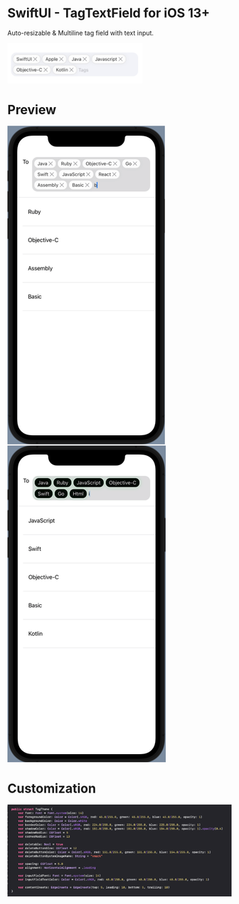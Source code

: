 # SwiftUI - TagTextField for iOS 13+
Auto-resizable & Multiline tag field with text input. 

![SwiftUI](/Example/screenshot_preview.png)

# Preview

![Default](/Example/screenshot_normal.png)
![Customized](/Example/screenshot_customized.png)

# Customization
![Theme Customization](/Example/screenshot_theme.png)
